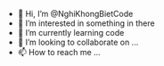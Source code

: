 - 👋 Hi, I’m @NghiKhongBietCode
- 👀 I’m interested in something in there
- 🌱 I’m currently learning code
- 💞️ I’m looking to collaborate on ...
- 📫 How to reach me ...

<!---
NghiKhongBietCode/NghiKhongBietCode is a ✨ special ✨ repository because its `README.md` (this file) appears on your GitHub profile.
You can click the Preview link to take a look at your changes.
--->
